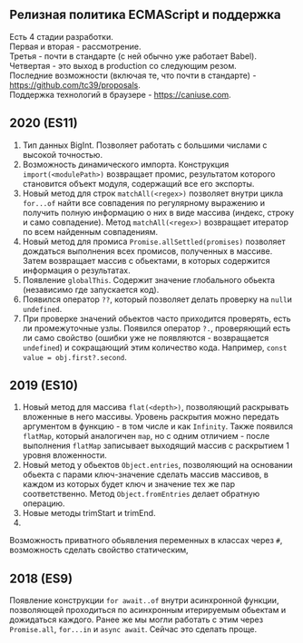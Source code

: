 ## Релизная политика ECMAScript и поддержка
Есть 4 стадии разработки.  
Первая и вторая - рассмотрение.  
Третья - почти в стандарте (с ней обычно уже работает Babel).   
Четвертая - это выход в production со следующим резом.  
Последние возможности (включая те, что почти в стандарте) - https://github.com/tc39/proposals.  
Поддержка технологий в браузере - https://caniuse.com.

## 2020 (ES11)

1. Тип данных BigInt. Позволяет работать с большими числами с высокой точностью.
2. Возможность динамического импорта. Конструкция `import(<modulePath>)` возвращает промис, результатом которого становится объект модуля, содержащий все его экспорты.
3. Новый метод для строк `matchAll(<regex>)` позволяет внутри цикла `for...of` найти все совпадения по регулярному выражению и 
получить полную информацию о них в виде массива (индекс, строку и само совпадение). Метод `matchAll(<regex>)` возвращает  итератор по всем найденным совпадениям.
4. Новый метод для промиса `Promise.allSettled(promises)` позволяет дождаться выполнения всех промисов, полученных в массиве. Затем возвращает массив с обьектами, в 
которых содержится информация о результатах.
5. Появление `globalThis`. Содержит значение глобального обьекта (независимо где запускается код).  
6. Появился оператор `??`, который позволяет делать проверку на `null`и `undefined`.
7. При проверке значений обьектов часто приходится проверять, есть ли промежуточные узлы. Появился оператор `?.`, проверяющий есть ли само свойство (ошибки уже не появляются - 
возвращается `undefined`) и сокращающий этим количество кода. Например, `const value = obj.first?.second`.

## 2019 (ES10)

1. Новый метод для массива `flat(<depth>)`, позволяющий раскрывать вложенные в него массивы. Уровень раскрытия можно передать аргументом в функцию - в том числе и 
как `Infinity`. Также появился `flatMap`, который аналогичен `map`, но с одним отличием - после выполнения `flatMap` записывает выходящий массив с раскрытием 1 уровня 
вложенности.
2. Новый метод у обьектов `Object.entries`, позволяющий на основании обьекта с парами ключ-значение сделать массив массивов, в каждом из которых будет ключ и значение 
тех же пар соответственно. Метод `Object.fromEntries` делает обратную операцию.
3. Новые методы trimStart и trimEnd.
4. 


Возможность приватного обьявления переменных в классах через `#`, возможность сделать свойство статическим, 

## 2018 (ES9)

Появление конструкции `for await..of` внутри асинхронной функции, позволяющей проходиться по асинхронным итерируемым обьектам и дожидаться каждого.
Ранее же мы могли работать с этим через `Promise.all`, `for...in` и `async await`. Сейчас это сделать проще.